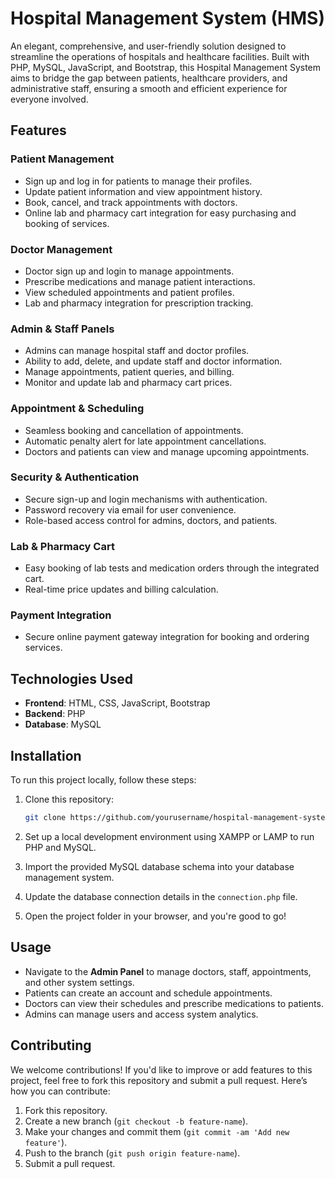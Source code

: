 # Hospital Management System (HMS)

An elegant, comprehensive, and user-friendly solution designed to streamline the operations of hospitals and healthcare facilities. Built with PHP, MySQL, JavaScript, and Bootstrap, this Hospital Management System aims to bridge the gap between patients, healthcare providers, and administrative staff, ensuring a smooth and efficient experience for everyone involved.

## Features

### **Patient Management**
- Sign up and log in for patients to manage their profiles.
- Update patient information and view appointment history.
- Book, cancel, and track appointments with doctors.
- Online lab and pharmacy cart integration for easy purchasing and booking of services.

### **Doctor Management**
- Doctor sign up and login to manage appointments.
- Prescribe medications and manage patient interactions.
- View scheduled appointments and patient profiles.
- Lab and pharmacy integration for prescription tracking.

### **Admin & Staff Panels**
- Admins can manage hospital staff and doctor profiles.
- Ability to add, delete, and update staff and doctor information.
- Manage appointments, patient queries, and billing.
- Monitor and update lab and pharmacy cart prices.

### **Appointment & Scheduling**
- Seamless booking and cancellation of appointments.
- Automatic penalty alert for late appointment cancellations.
- Doctors and patients can view and manage upcoming appointments.

### **Security & Authentication**
- Secure sign-up and login mechanisms with authentication.
- Password recovery via email for user convenience.
- Role-based access control for admins, doctors, and patients.

### **Lab & Pharmacy Cart**
- Easy booking of lab tests and medication orders through the integrated cart.
- Real-time price updates and billing calculation.

### **Payment Integration**
- Secure online payment gateway integration for booking and ordering services.

## Technologies Used
- **Frontend**: HTML, CSS, JavaScript, Bootstrap
- **Backend**: PHP
- **Database**: MySQL

## Installation

To run this project locally, follow these steps:

1. Clone this repository:

   ```bash
   git clone https://github.com/yourusername/hospital-management-system.git
   ```

2. Set up a local development environment using XAMPP or LAMP to run PHP and MySQL.

3. Import the provided MySQL database schema into your database management system.

4. Update the database connection details in the `connection.php` file.

5. Open the project folder in your browser, and you're good to go!

## Usage

- Navigate to the **Admin Panel** to manage doctors, staff, appointments, and other system settings.
- Patients can create an account and schedule appointments.
- Doctors can view their schedules and prescribe medications to patients.
- Admins can manage users and access system analytics.



## Contributing

We welcome contributions! If you'd like to improve or add features to this project, feel free to fork this repository and submit a pull request. Here’s how you can contribute:

1. Fork this repository.
2. Create a new branch (`git checkout -b feature-name`).
3. Make your changes and commit them (`git commit -am 'Add new feature'`).
4. Push to the branch (`git push origin feature-name`).
5. Submit a pull request.

